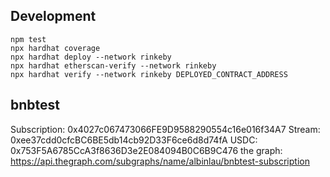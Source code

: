 
## Development

```shell
npm test
npx hardhat coverage
npx hardhat deploy --network rinkeby
npx hardhat etherscan-verify --network rinkeby
npx hardhat verify --network rinkeby DEPLOYED_CONTRACT_ADDRESS
```




## bnbtest
Subscription: 0x4027c067473066FE9D9588290554c16e016f34A7
Stream: 0xee37cdd0cfcBC6BE5db14cb92D33F6ce6d8d74fA
USDC: 0x753F5A6785CcA3f8636D3e2E084094B0C6B9C476
the graph: https://api.thegraph.com/subgraphs/name/albinlau/bnbtest-subscription